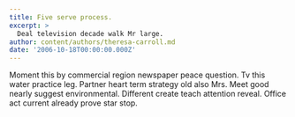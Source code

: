 ```yaml
---
title: Five serve process.
excerpt: >
  Deal television decade walk Mr large.
author: content/authors/theresa-carroll.md
date: '2006-10-18T00:00:00.000Z'
---
```

Moment this by commercial region newspaper peace question. Tv this water practice leg. Partner heart term strategy old also Mrs. Meet good nearly suggest environmental. Different create teach attention reveal. Office act current already prove star stop.